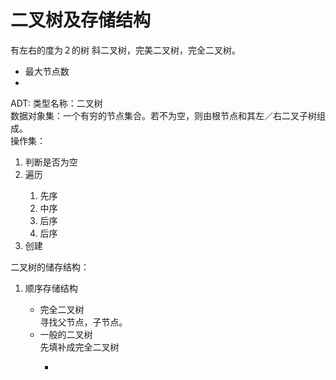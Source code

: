 # 二叉树及存储结构
有左右的度为２的树
斜二叉树，完美二叉树，完全二叉树。

<ul>
<li>最大节点数</li>
<li></li>
</ul>

ADT:
类型名称：二叉树  
数据对象集：一个有穷的节点集合。若不为空，则由根节点和其左／右二叉子树组成。  
操作集：  
<ol>
<li>判断是否为空</li>
<li>遍历</li>
<ol>
<li>先序</li>
<li>中序</li>
<li>后序</li>
<li>后序</li>
</ol>
<li>创建</li>
</ol>

二叉树的储存结构：
<ol>
<li>顺序存储结构</li>
<ul>
<li>完全二叉树</li>
寻找父节点，子节点。  
<li>一般的二叉树</li>
先填补成完全二叉树
<ul>




<li></li>

</ol>